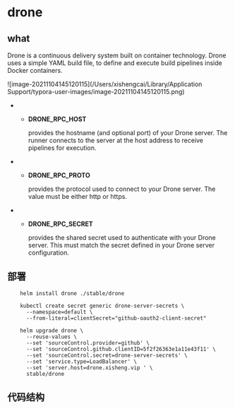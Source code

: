 # drone



## what

Drone is a continuous delivery system built on container technology. Drone uses a simple YAML build file, to define and execute build pipelines inside Docker containers.



![image-20211104145120115](/Users/xishengcai/Library/Application Support/typora-user-images/image-20211104145120115.png)



- - **DRONE_RPC_HOST**

    provides the hostname (and optional port) of your Drone server. The runner connects to the server at the host address to receive pipelines for execution.

- - **DRONE_RPC_PROTO**

    provides the protocol used to connect to your Drone server. The value must be either http or https.

- - **DRONE_RPC_SECRET**

    provides the shared secret used to authenticate with your Drone server. This must match the secret defined in your Drone server configuration.





## 部署



        helm install drone ./stable/drone
    
        kubectl create secret generic drone-server-secrets \
          --namespace=default \
          --from-literal=clientSecret="github-oauth2-client-secret"
    
        helm upgrade drone \
          --reuse-values \
          --set 'sourceControl.provider=github' \
          --set 'sourceControl.github.clientID=5f2f26363e1a11e43f11' \
          --set 'sourceControl.secret=drone-server-secrets' \
          --set 'service.type=LoadBalancer' \
          --set 'server.host=drone.xisheng.vip ' \
          stable/drone
    





## 代码结构







